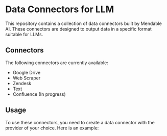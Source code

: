 # Data Connectors for LLM

This repository contains a collection of data connectors built by Mendable AI. These connectors are designed to output data in a specific format suitable for LLMs.

## Connectors

The following connectors are currently available:

- Google Drive
- Web Scraper
- Zendesk
- Text
- Confluence (In progress)

## Usage

To use these connectors, you need to create a data connector with the provider of your choice. Here is an example:

